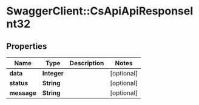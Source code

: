 # SwaggerClient::CsApiApiResponseInt32

## Properties
Name | Type | Description | Notes
------------ | ------------- | ------------- | -------------
**data** | **Integer** |  | [optional] 
**status** | **String** |  | [optional] 
**message** | **String** |  | [optional] 


